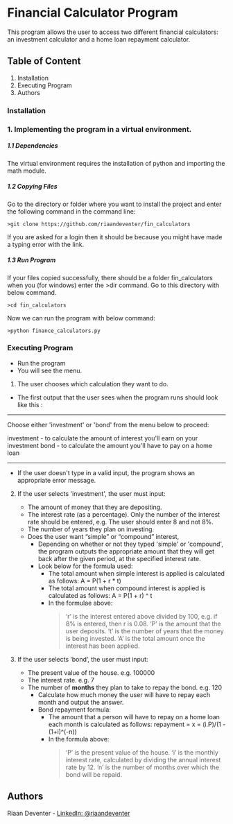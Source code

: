 # Financial Calculator Program

This program allows the user to access two different financial calculators: 
an investment calculator and a home loan repayment calculator.

## Table of Content
1. Installation
2. Executing Program
3. Authors

### Installation

### 1.  Implementing the program in a virtual environment.

##### 1.1   Dependencies

The virtual environment requires the installation of python and importing the math module.

##### 1.2   Copying Files

Go to the directory or folder where you want to install the project and enter the following command in the command line:
```
>git clone https://github.com/riaandeventer/fin_calculators
```
If you are asked for a login then it should be because you might have made a typing error with the link.

##### 1.3   Run Program

If your files copied successfully, there should be a folder fin_calculators when you (for windows) enter the >dir command.
Go to this directory with below command.
```
>cd fin_calculators
```
Now we can run the program with below command:
```
>python finance_calculators.py
```

### Executing Program

* Run the program
* You will see the menu.

1. The user chooses which calculation they want to do. 

-  The first output that the user sees when the program runs should look like this :
_______________________________________________________________________________________________
 Choose either 'investment' or 'bond' from the menu below to proceed:
 
 investment    -   to calculate the amount of interest you'll earn on your investment
 bond          -   to calculate the amount you'll have to pay on a home loan
_______________________________________________________________________________________________

-  If the user doesn't type in a valid input, the program shows an appropriate error message.

2. If the user selects 'investment', the user must input:
   * The amount of money that they are depositing.
   * The interest rate (as a percentage). Only the number of the interest rate should be entered, e.g. The user should enter 8 and not 8%.
   * The number of years they plan on investing.
   * Does the user want “simple” or “compound” interest, 
     -  Depending on whether or not they typed 'simple' or 'compound', the program outputs the appropriate amount 
        that they will get back after the given period, at the specified interest rate. 
     -  Look below for the formula used:
        *  The total amount when simple interest is applied is calculated as follows: A = P(1 + r * t)
        *  The total amount when compound interest is applied is calculated as follows: A = P(1 + r) ^ t
        *  In the formulae above:
           > ‘r’ is the interest entered above divided by 100, e.g. if 8% is entered, then r is 0.08.
           > ‘P’ is the amount that the user deposits.
           > ‘t’ is the number of years that the money is being invested.
           > ‘A’ is the total amount once the interest has been applied.

3. If the user selects ‘bond’, the user must input:
   * The present value of the house. e.g. 100000
   * The interest rate. e.g. 7
   * The number of __months__ they plan to take to repay the bond. e.g. 120
     -  Calculate how much money the user will have to repay each month and output the answer.
     -  Bond repayment formula:
        *  The amount that a person will have to repay on a home loan each month is calculated as follows: repayment = x = (i.P)/(1 - (1+i)^(-n))
        *  In the formula above:
           > ‘P’ is the present value of the house.
           > ‘i’ is the monthly interest rate, calculated by dividing the annual interest rate by 12.
           > ‘n’ is the number of months over which the bond will be repaid.

## Authors

Riaan Deventer  - [LinkedIn: @riaandeventer](https://www.linkedin.com/in/riaandeventer/)
